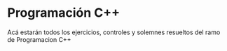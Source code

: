 # Programación C++
Acá estarán todos los ejercicios, controles y solemnes resueltos del ramo de Programacion C++
